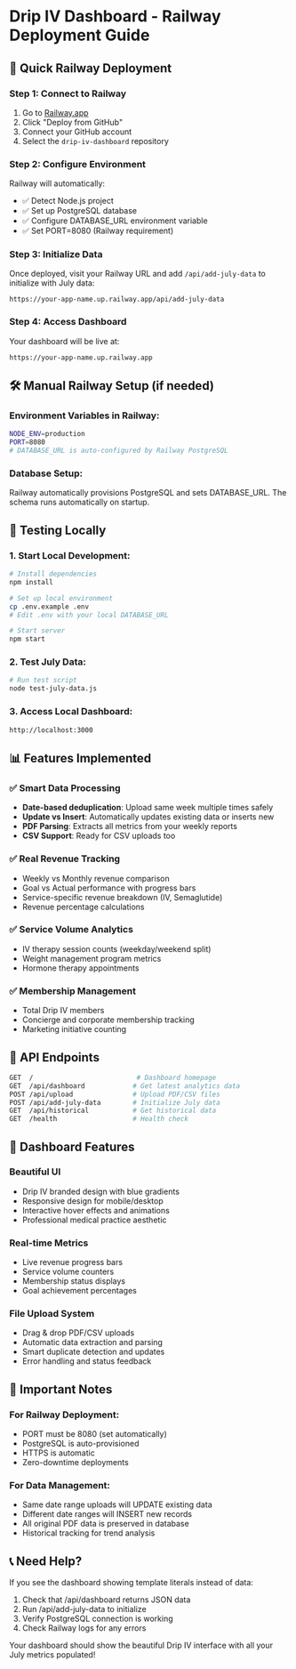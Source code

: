 # Drip IV Dashboard - Railway Deployment Guide

## 🚀 Quick Railway Deployment

### Step 1: Connect to Railway
1. Go to [Railway.app](https://railway.app)
2. Click "Deploy from GitHub"
3. Connect your GitHub account
4. Select the `drip-iv-dashboard` repository

### Step 2: Configure Environment
Railway will automatically:
- ✅ Detect Node.js project
- ✅ Set up PostgreSQL database
- ✅ Configure DATABASE_URL environment variable
- ✅ Set PORT=8080 (Railway requirement)

### Step 3: Initialize Data
Once deployed, visit your Railway URL and add `/api/add-july-data` to initialize with July data:

```
https://your-app-name.up.railway.app/api/add-july-data
```

### Step 4: Access Dashboard
Your dashboard will be live at:
```
https://your-app-name.up.railway.app
```

## 🛠 Manual Railway Setup (if needed)

### Environment Variables in Railway:
```bash
NODE_ENV=production
PORT=8080
# DATABASE_URL is auto-configured by Railway PostgreSQL
```

### Database Setup:
Railway automatically provisions PostgreSQL and sets DATABASE_URL. The schema runs automatically on startup.

## 🧪 Testing Locally

### 1. Start Local Development:
```bash
# Install dependencies
npm install

# Set up local environment
cp .env.example .env
# Edit .env with your local DATABASE_URL

# Start server
npm start
```

### 2. Test July Data:
```bash
# Run test script
node test-july-data.js
```

### 3. Access Local Dashboard:
```
http://localhost:3000
```

## 📊 Features Implemented

### ✅ Smart Data Processing
- **Date-based deduplication**: Upload same week multiple times safely
- **Update vs Insert**: Automatically updates existing data or inserts new
- **PDF Parsing**: Extracts all metrics from your weekly reports
- **CSV Support**: Ready for CSV uploads too

### ✅ Real Revenue Tracking
- Weekly vs Monthly revenue comparison
- Goal vs Actual performance with progress bars
- Service-specific revenue breakdown (IV, Semaglutide)
- Revenue percentage calculations

### ✅ Service Volume Analytics
- IV therapy session counts (weekday/weekend split)
- Weight management program metrics
- Hormone therapy appointments

### ✅ Membership Management
- Total Drip IV members
- Concierge and corporate membership tracking
- Marketing initiative counting

## 🔧 API Endpoints

```bash
GET  /                          # Dashboard homepage
GET  /api/dashboard            # Get latest analytics data
POST /api/upload               # Upload PDF/CSV files
POST /api/add-july-data        # Initialize July data
GET  /api/historical           # Get historical data
GET  /health                   # Health check
```

## 📱 Dashboard Features

### Beautiful UI
- Drip IV branded design with blue gradients
- Responsive design for mobile/desktop
- Interactive hover effects and animations
- Professional medical practice aesthetic

### Real-time Metrics
- Live revenue progress bars
- Service volume counters
- Membership status displays
- Goal achievement percentages

### File Upload System
- Drag & drop PDF/CSV uploads
- Automatic data extraction and parsing
- Smart duplicate detection and updates
- Error handling and status feedback

## 🚨 Important Notes

### For Railway Deployment:
- PORT must be 8080 (set automatically)
- PostgreSQL is auto-provisioned
- HTTPS is automatic
- Zero-downtime deployments

### For Data Management:
- Same date range uploads will UPDATE existing data
- Different date ranges will INSERT new records
- All original PDF data is preserved in database
- Historical tracking for trend analysis

## 📞 Need Help?

If you see the dashboard showing template literals instead of data:
1. Check that /api/dashboard returns JSON data
2. Run /api/add-july-data to initialize 
3. Verify PostgreSQL connection is working
4. Check Railway logs for any errors

Your dashboard should show the beautiful Drip IV interface with all your July metrics populated!
